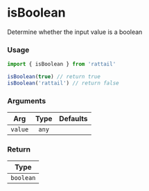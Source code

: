 # isBoolean

Determine whether the input value is a boolean

### Usage

```ts
import { isBoolean } from 'rattail'

isBoolean(true) // return true
isBoolean('rattail') // return false
```

### Arguments

| Arg     | Type  | Defaults |
| ------- | :---: | -------: |
| `value` | `any` |          |

### Return

|   Type    |
| :-------: |
| `boolean` |
